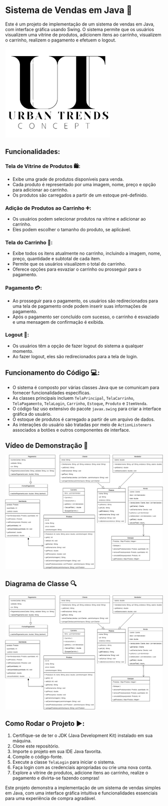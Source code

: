 # Sistema de Vendas em Java 🛒

Este é um projeto de implementação de um sistema de vendas em Java, com interface gráfica usando Swing. O sistema permite que os usuários visualizem uma vitrine de produtos, adicionem itens ao carrinho, visualizem o carrinho, realizem o pagamento e efetuem o logout.

[![Logomarca da Loja](urbanTrends/imagens/logo_ut.png)](https://raw.githubusercontent.com/lucas-novaesm/Trabalho-final-de-LP-POO/main/urbanTrends/imagens/logo_ut.png)

## Funcionalidades:

### Tela de Vitrine de Produtos 🛍️:

- Exibe uma grade de produtos disponíveis para venda.
- Cada produto é representado por uma imagem, nome, preço e opção para adicionar ao carrinho.
- Os produtos são carregados a partir de um estoque pré-definido.

### Adição de Produtos ao Carrinho ➕:

- Os usuários podem selecionar produtos na vitrine e adicionar ao carrinho.
- Eles podem escolher o tamanho do produto, se aplicável.

### Tela do Carrinho 🛒:

- Exibe todos os itens atualmente no carrinho, incluindo a imagem, nome, preço, quantidade e subtotal de cada item.
- Permite que os usuários visualizem o total do carrinho.
- Oferece opções para esvaziar o carrinho ou prosseguir para o pagamento.

### Pagamento 💳:

- Ao prosseguir para o pagamento, os usuários são redirecionados para uma tela de pagamento onde podem inserir suas informações de pagamento.
- Após o pagamento ser concluído com sucesso, o carrinho é esvaziado e uma mensagem de confirmação é exibida.

### Logout 🔐:

- Os usuários têm a opção de fazer logout do sistema a qualquer momento.
- Ao fazer logout, eles são redirecionados para a tela de login.

## Funcionamento do Código 💻:

- O sistema é composto por várias classes Java que se comunicam para fornecer funcionalidades específicas.
- As classes principais incluem `TelaPrincipal`, `TelaCarrinho`, `TelaPagamento`, `TelaLogin`, `Carrinho`, `Estoque`, `Produto` e `ItemVenda`.
- O código faz uso extensivo do pacote `javax.swing` para criar a interface gráfica do usuário.
- O estoque de produtos é carregado a partir de um arquivo de dados.
- As interações do usuário são tratadas por meio de `ActionListeners` associados a botões e outros componentes de interface.

## Vídeo de Demonstração 🎥

[![Logomarca da Loja](urbanTrends/imagens/urbantrends.drawio.png)](https://github.com/gabriel-ssantana/Trabalho-final-de-LP-POO/blob/main/urbanTrends/imagens/urbantrends.drawio.png)

## Diagrama de Classe 🔍

[![Logomarca da Loja](urbanTrends/imagens/urbantrends.drawio.png)](https://github.com/gabriel-ssantana/Trabalho-final-de-LP-POO/blob/main/urbanTrends/imagens/urbantrends.drawio.png)

## Como Rodar o Projeto ▶️:

1. Certifique-se de ter o JDK (Java Development Kit) instalado em sua máquina.
2. Clone este repositório.
3. Importe o projeto em sua IDE Java favorita.
4. Compile o código-fonte.
5. Execute a classe `TelaLogin` para iniciar o sistema.
6. Faça login com as credenciais apropriadas ou crie uma nova conta.
7. Explore a vitrine de produtos, adicione itens ao carrinho, realize o pagamento e divirta-se fazendo compras!

Este projeto demonstra a implementação de um sistema de vendas simples em Java, com uma interface gráfica intuitiva e funcionalidades essenciais para uma experiência de compra agradável.
